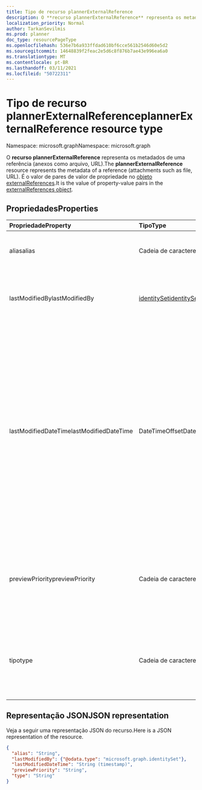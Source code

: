 ```yaml
---
title: Tipo de recurso plannerExternalReference
description: O **recurso plannerExternalReference** representa os metadados de uma referência (anexos como arquivo, URL). É o valor de pares de valor de propriedade no objeto externalReferences.
localization_priority: Normal
author: TarkanSevilmis
ms.prod: planner
doc_type: resourcePageType
ms.openlocfilehash: 536e7b6a933ffdad610bf6cce561b2546d60e5d2
ms.sourcegitcommit: 14648839f2feac2e5d6c8f876b7ae43e996ea6a0
ms.translationtype: MT
ms.contentlocale: pt-BR
ms.lasthandoff: 03/11/2021
ms.locfileid: "50722311"
---
```

# <a name="plannerexternalreference-resource-type"></a><span data-ttu-id="e1aae-104">Tipo de recurso plannerExternalReference</span><span class="sxs-lookup"><span data-stu-id="e1aae-104">plannerExternalReference resource type</span></span>

<span data-ttu-id="e1aae-105">Namespace: microsoft.graph</span><span class="sxs-lookup"><span data-stu-id="e1aae-105">Namespace: microsoft.graph</span></span>

<span data-ttu-id="e1aae-106">O **recurso plannerExternalReference** representa os metadados de uma referência (anexos como arquivo, URL).</span><span class="sxs-lookup"><span data-stu-id="e1aae-106">The **plannerExternalReference** resource represents the metadata of a reference (attachments such as file, URL).</span></span> <span data-ttu-id="e1aae-107">É o valor de pares de valor de propriedade no [objeto externalReferences](plannerexternalreferences.md).</span><span class="sxs-lookup"><span data-stu-id="e1aae-107">It is the value of property-value pairs in the [externalReferences object](plannerexternalreferences.md).</span></span>



## <a name="properties"></a><span data-ttu-id="e1aae-108">Propriedades</span><span class="sxs-lookup"><span data-stu-id="e1aae-108">Properties</span></span>
| <span data-ttu-id="e1aae-109">Propriedade</span><span class="sxs-lookup"><span data-stu-id="e1aae-109">Property</span></span>     | <span data-ttu-id="e1aae-110">Tipo</span><span class="sxs-lookup"><span data-stu-id="e1aae-110">Type</span></span>   |<span data-ttu-id="e1aae-111">Descrição</span><span class="sxs-lookup"><span data-stu-id="e1aae-111">Description</span></span>|
|:---------------|:--------|:----------|
|<span data-ttu-id="e1aae-112">alias</span><span class="sxs-lookup"><span data-stu-id="e1aae-112">alias</span></span>|<span data-ttu-id="e1aae-113">Cadeia de caracteres</span><span class="sxs-lookup"><span data-stu-id="e1aae-113">String</span></span>|<span data-ttu-id="e1aae-114">Um alias de nome para descrever a referência.</span><span class="sxs-lookup"><span data-stu-id="e1aae-114">A name alias to describe the reference.</span></span>|
|<span data-ttu-id="e1aae-115">lastModifiedBy</span><span class="sxs-lookup"><span data-stu-id="e1aae-115">lastModifiedBy</span></span>|[<span data-ttu-id="e1aae-116">identitySet</span><span class="sxs-lookup"><span data-stu-id="e1aae-116">identitySet</span></span>](identityset.md)|<span data-ttu-id="e1aae-117">Somente leitura.</span><span class="sxs-lookup"><span data-stu-id="e1aae-117">Read-only.</span></span> <span data-ttu-id="e1aae-118">ID do usuário pela qual foi modificada pela última vez.</span><span class="sxs-lookup"><span data-stu-id="e1aae-118">User ID by which this is last modified.</span></span>|
|<span data-ttu-id="e1aae-119">lastModifiedDateTime</span><span class="sxs-lookup"><span data-stu-id="e1aae-119">lastModifiedDateTime</span></span>|<span data-ttu-id="e1aae-120">DateTimeOffset</span><span class="sxs-lookup"><span data-stu-id="e1aae-120">DateTimeOffset</span></span>|<span data-ttu-id="e1aae-121">Somente leitura.</span><span class="sxs-lookup"><span data-stu-id="e1aae-121">Read-only.</span></span> <span data-ttu-id="e1aae-122">Data e hora em que isso foi modificado pela última vez.</span><span class="sxs-lookup"><span data-stu-id="e1aae-122">Date and time at which this is last modified.</span></span> <span data-ttu-id="e1aae-123">O tipo Timestamp representa informações de data e hora usando o formato ISO 8601 e está sempre no horário UTC.</span><span class="sxs-lookup"><span data-stu-id="e1aae-123">The Timestamp type represents date and time information using ISO 8601 format and is always in UTC time.</span></span> <span data-ttu-id="e1aae-124">Por exemplo, meia-noite UTC em 1 de janeiro de 2014 é `2014-01-01T00:00:00Z`</span><span class="sxs-lookup"><span data-stu-id="e1aae-124">For example, midnight UTC on Jan 1, 2014 is `2014-01-01T00:00:00Z`</span></span>|
|<span data-ttu-id="e1aae-125">previewPriority</span><span class="sxs-lookup"><span data-stu-id="e1aae-125">previewPriority</span></span>|<span data-ttu-id="e1aae-126">Cadeia de caracteres</span><span class="sxs-lookup"><span data-stu-id="e1aae-126">String</span></span>|<span data-ttu-id="e1aae-127">Usado para definir a ordem de prioridade relativa na qual a referência será mostrada como uma visualização na tarefa.</span><span class="sxs-lookup"><span data-stu-id="e1aae-127">Used to set the relative priority order in which the reference will be shown as a preview on the task.</span></span>|
|<span data-ttu-id="e1aae-128">tipo</span><span class="sxs-lookup"><span data-stu-id="e1aae-128">type</span></span>|<span data-ttu-id="e1aae-129">Cadeia de caracteres</span><span class="sxs-lookup"><span data-stu-id="e1aae-129">String</span></span>|<span data-ttu-id="e1aae-130">Usado para descrever o tipo da referência.</span><span class="sxs-lookup"><span data-stu-id="e1aae-130">Used to describe the type of the reference.</span></span> <span data-ttu-id="e1aae-131">Os tipos `PowerPoint` incluem: `Word` , , , `Excel` `Other` .</span><span class="sxs-lookup"><span data-stu-id="e1aae-131">Types include: `PowerPoint`, `Word`, `Excel`, `Other`.</span></span>|

## <a name="json-representation"></a><span data-ttu-id="e1aae-132">Representação JSON</span><span class="sxs-lookup"><span data-stu-id="e1aae-132">JSON representation</span></span>
<span data-ttu-id="e1aae-133">Veja a seguir uma representação JSON do recurso.</span><span class="sxs-lookup"><span data-stu-id="e1aae-133">Here is a JSON representation of the resource.</span></span>

<!-- {
  "blockType": "resource",
  "optionalProperties": [

  ],
  "@odata.type": "microsoft.graph.plannerExternalReference"
}-->

```json
{
  "alias": "String",
  "lastModifiedBy": {"@odata.type": "microsoft.graph.identitySet"},
  "lastModifiedDateTime": "String (timestamp)",
  "previewPriority": "String",
  "type": "String"
}

```

<!-- uuid: 8fcb5dbc-d5aa-4681-8e31-b001d5168d79
2015-10-25 14:57:30 UTC -->
<!-- {
  "type": "#page.annotation",
  "description": "plannerExternalReference resource",
  "keywords": "",
  "section": "documentation",
  "tocPath": ""
}-->

